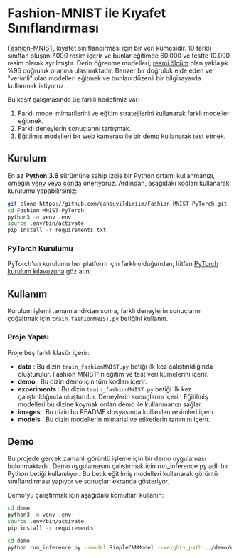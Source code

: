 # Fashion-MNIST ile Kıyafet Sınıflandırması

[Fashion-MNIST](https://github.com/cansuyildiim/fashion-mnist), kıyafet sınıflandırması için bir veri kümesidir. 10 farklı sınıftan oluşan 7.000 resim içerir ve bunlar eğitimde 60.000 ve testte 10.000 resim olarak ayrılmıştır. Derin öğrenme modelleri, [resmi ölçüm](https://github.com/cansuyildiriim/fashion-mnist#benchmark) olan yaklaşık %95 doğruluk oranına ulaşmaktadır. Benzer bir doğruluk elde eden ve "verimli" olan modelleri eğitmek ve bunları düzenli bir bilgisayarda kullanmak istiyoruz.

Bu keşif çalışmasında üç farklı hedefimiz var:

1. Farklı model mimarilerini ve eğitim stratejilerini kullanarak farklı modeller eğitmek.
2. Farklı deneylerin sonuçlarını tartışmak.
3. Eğitilmiş modelleri bir web kamerası ile bir demo kullanarak test etmek.

## Kurulum

En az **Python 3.6** sürümüne sahip izole bir Python ortamı kullanmanızı, örneğin [venv](https://docs.python.org/3/library/venv.html) veya [conda](https://docs.conda.io/en/latest/) öneriyoruz. Ardından, aşağıdaki kodları kullanarak kurulumu yapabilirsiniz:

```bash
git clone https://github.com/cansuyildiriim/Fashion-MNIST-PyTorch.git
cd Fashion-MNIST-PyTorch
python3 -m venv .env
source .env/bin/activate
pip install -r requirements.txt
```

### PyTorch Kurulumu

PyTorch'un kurulumu her platform için farklı olduğundan, lütfen [PyTorch kurulum kılavuzuna](https://pytorch.org/get-started/locally/) göz atın.

## Kullanım

Kurulum işlemi tamamlandıktan sonra, farklı deneylerin sonuçlarını çoğaltmak için `train_fashionMNIST.py` betiğini kullanın.


### Proje Yapısı

Proje beş farklı klasör içerir:

- **data** : Bu dizin `train_fashionMNIST.py` betiği ilk kez çalıştırıldığında oluşturulur. Fashion MNIST'in eğitim ve test veri kümelerini içerir.
- **demo** : Bu dizin demo için tüm kodları içerir.
- **experiments** : Bu dizin `train_fashionMNIST.py` betiği ilk kez çalıştırıldığında oluşturulur. Deneylerin sonuçlarını içerir. Eğitilmiş modelleri bu dizine koymak onları demo ile kullanmanızı sağlar.
- **images** : Bu dizin bu README dosyasında kullanılan resimleri içerir.
- **models** : Bu dizin modellerin mimarisi ve etiketlerin tanımını içerir.

## Demo

Bu projede gerçek zamanlı görüntü işleme için bir demo uygulaması bulunmaktadır. Demo uygulamasını çalıştırmak için run_inference.py adlı bir Python betiği kullanılıyor. Bu betik eğitilmiş modelleri kullanarak görüntü sınıflandırması yapıyor ve sonuçları ekranda gösteriyor.

Demo'yu çalıştırmak için aşağıdaki komutları kullanın:

```bash
cd demo
python3 -m venv .env
source .env/bin/activate
pip install -r requirements
```

```bash
cd demo
python run_inference.py --model SimpleCNNModel --weights_path ../demo/experiments/01_SimpleCNNModel/model_best.pth.tar --display_input --display_fps --device 0
```